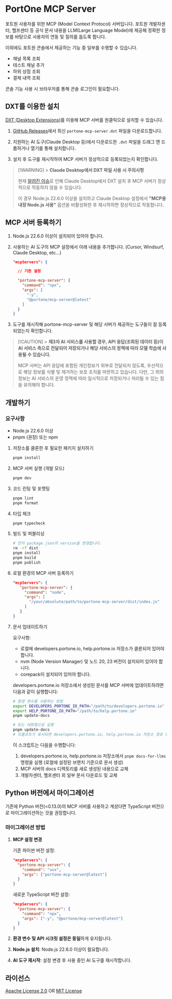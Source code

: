 # PortOne MCP Server

포트원 사용자를 위한 MCP (Model Context Protocol) 서버입니다. 포트원 개발자센터, 헬프센터 등 공식 문서 내용을 LLM(Large Language Model)에 제공해 정확한 정보를 바탕으로 사용자의 연동 및 질의를 돕도록 합니다.

이외에도 포트원 콘솔에서 제공하는 기능 중 일부를 수행할 수 있습니다.

- 채널 목록 조회
- 테스트 채널 추가
- 하위 상점 조회
- 결제 내역 조회

콘솔 기능 사용 시 브라우저를 통해 콘솔 로그인이 필요합니다.

## DXT를 이용한 설치

[DXT (Desktop Extensions)](https://github.com/anthropics/dxt)를 이용해 MCP 서버를 원클릭으로 설치할 수 있습니다.

1. [GitHub Releases](https://github.com/portone-io/mcp-server/releases)에서 최신 `portone-mcp-server.dxt` 파일을 다운로드합니다.

2. 지원하는 AI 도구(Claude Desktop 등)에서 다운로드한 `.dxt` 파일을 드래그 앤 드롭하거나 열기를 통해 설치합니다.

3. 설치 후 도구를 재시작하여 MCP 서버가 정상적으로 등록되었는지 확인합니다.

> [!WARNING] > **Claude Desktop에서 DXT 파일 사용 시 주의사항**
>
> 현재 [알려진 이슈](https://github.com/anthropics/dxt/issues/45)로 인해 Claude Desktop에서 DXT 설치 후 MCP 서버가 정상적으로 작동하지 않을 수 있습니다.
>
> 이 경우 Node.js 22.6.0 이상을 설치하고 Claude Desktop 설정에서 **"MCP용 내장 Node.js 사용"** 옵션을 비활성화한 후 재시작하면 정상적으로 작동합니다.

## MCP 서버 등록하기

1. Node.js 22.6.0 이상이 설치되어 있어야 합니다.

1. 사용하는 AI 도구의 MCP 설정에서 아래 내용을 추가합니다. (Cursor, Windsurf, Claude Desktop, etc...)

   ```json
   "mcpServers": {

     // 기존 설정

     "portone-mcp-server": {
       "command": "npx",
       "args": [
         "-y",
         "@portone/mcp-server@latest"
       ]
     }
   }
   ```

1. 도구를 재시작해 portone-mcp-server 및 해당 서버가 제공하는 도구들이 잘 등록되었는지 확인합니다.

> [!CAUTION] > **제3자 AI 서비스를 사용할 경우, API 응답(조회된 데이터 등)이 AI 서비스 측으로 전달되어 저장되거나 해당 서비스의 정책에 따라 모델 학습에 사용될 수 있습니다.**
>
> MCP 서버는 API 응답에 포함된 개인정보가 외부로 전달되지 않도록, 우선적으로 해당 정보를 식별 및 제거하는 보호 조치를 마련하고 있습니다.
> 다만, 그 외의 정보는 AI 서비스의 운영 정책에 따라 일시적으로 저장되거나 처리될 수 있는 점을 유의해야 합니다.

## 개발하기

### 요구사항

- Node.js 22.6.0 이상
- pnpm (권장) 또는 npm

1. 저장소를 클론한 후 필요한 패키지 설치하기

   ```bash
   pnpm install
   ```

1. MCP 서버 실행 (개발 모드)

   ```bash
   pnpm dev
   ```

1. 코드 린팅 및 포맷팅

   ```bash
   pnpm lint
   pnpm format
   ```

1. 타입 체크

   ```bash
   pnpm typecheck
   ```

1. 빌드 및 퍼블리싱

   ```bash
   # 먼저 package.json의 version을 변경합니다.
   rm -rf dist
   pnpm install
   pnpm build
   pnpm publish
   ```

1. 로컬 환경의 MCP 서버 등록하기

   ```json
   "mcpServers": {
      "portone-mcp-server": {
        "command": "node",
        "args": [
          "/your/absolute/path/to/portone-mcp-server/dist/index.js"
        ]
      }
   }
   ```

1. 문서 업데이트하기

   요구사항:

   - 로컬에 developers.portone.io, help.portone.io 저장소가 클론되어 있어야 합니다.
   - nvm (Node Version Manager) 및 노드 20, 23 버전이 설치되어 있어야 합니다.
   - corepack이 설치되어 있어야 합니다.

   developers.portone.io 저장소에서 생성된 문서를 MCP 서버에 업데이트하려면 다음과 같이 실행합니다:

   ```bash
   # 환경 변수를 사용하는 방법
   export DEVELOPERS_PORTONE_IO_PATH="/path/to/developers.portone.io"
   export HELP_PORTONE_IO_PATH="/path/to/help.portone.io"
   pnpm update-docs

   # 또는 대화형으로 실행
   pnpm update-docs
   # 프롬프트가 표시되면 developers.portone.io, help.portone.io 저장소 경로 입력
   ```

   이 스크립트는 다음을 수행합니다:

   1. developers.portone.io, help.portone.io 저장소에서 `pnpm docs-for-llms` 명령을 실행 (로컬에 설정된 브랜치 기준으로 문서 생성)
   2. MCP 서버의 docs 디렉토리를 새로 생성된 내용으로 교체
   3. 개발자센터, 헬프센터 외 일부 문서 다운로드 및 교체

## Python 버전에서 마이그레이션

기존에 Python 버전(<0.13.0)의 MCP 서버를 사용하고 계셨다면 TypeScript 버전으로 마이그레이션하는 것을 권장합니다.

### 마이그레이션 방법

1. **MCP 설정 변경**

   기존 파이썬 버전 설정:

   ```json
   "mcpServers": {
     "portone-mcp-server": {
       "command": "uvx",
       "args": ["portone-mcp-server@latest"]
     }
   }
   ```

   새로운 TypeScript 버전 설정:

   ```json
   "mcpServers": {
     "portone-mcp-server": {
       "command": "npx",
       "args": ["-y", "@portone/mcp-server@latest"]
     }
   }
   ```

2. **환경 변수 및 API 시크릿 설정은 동일**하게 유지됩니다.

3. **Node.js 설치**: Node.js 22.6.0 이상이 필요합니다.

4. **AI 도구 재시작**: 설정 변경 후 사용 중인 AI 도구를 재시작합니다.

## 라이선스

[Apache License 2.0](LICENSE-APACHE) OR [MIT License](LICENSE-MIT)
